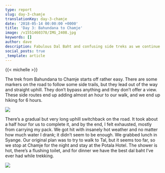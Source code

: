 ```yaml
---
type: report
slug: day-3-chamje
translationKey: day-3-chamje
date: '2018-05-14 00:00:00 +0000'
title: 'Day 3: Bahundana to Chamje'
image: /v1551460378/IMG_2408.jpg
keywords: []
author: dave
description: Fabulous Dal Baht and confusing side treks as we continue towards Chamje.
social_posts: true
_template: article
---
```




{{< michelle >}}

The trek from Bahundana to Chamje starts off rather easy. There are some markers on the road to follow some side trails, but they lead out of the way and straight uphill. They don’t bypass anything and they don’t offer a view. These side routes end up adding almost an hour to our walk, and we end up hiking for 6 hours.

![](https://res.cloudinary.com/wildernessprime/image/upload/w_800,dpr_auto/v1551460378/IMG_2408.jpg)

There’s a gradual but very long uphill switchback on the road. It took about a half hour for us to complete it, and by the end, I felt exhausted, mostly from carrying my pack. We got hit with insanely hot weather and no matter how much water I drank; it didn’t seem to be enough. We grabbed lunch in Syange. Our original plan was to try to walk to Tal, but it seems too far, so we stop at Chamje for the night and stay at the Potala Hotel. The shower is hot, there’s a flushing toilet, and for dinner we have the best dal baht I’ve ever had while trekking.

![](https://res.cloudinary.com/wildernessprime/image/upload/w_800,dpr_auto/v1551460890/IMG_2432.jpg)

